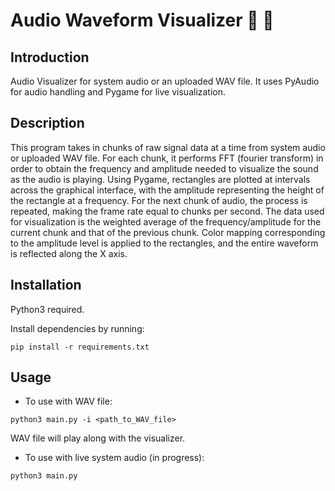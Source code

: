 # Audio Waveform Visualizer 🌊 🎵

## Introduction

Audio Visualizer for system audio or an uploaded WAV file. It uses PyAudio for audio handling and Pygame for live visualization.


## Description
This program takes in chunks of raw signal data at a time from system audio or uploaded WAV file. For each chunk, it performs FFT (fourier transform) in order to obtain the frequency and amplitude needed to visualize the sound as the audio is playing. 
Using Pygame, rectangles are plotted at intervals across the graphical interface, with the amplitude representing the height of the rectangle at a frequency. For the next chunk of audio, the process is repeated, making the frame rate equal to chunks per second. The data used for visualization is the weighted average of the frequency/amplitude for the current chunk and that of the previous chunk. Color mapping corresponding to the amplitude level is applied to the rectangles, and the entire waveform is reflected along the X axis.


## Installation

Python3 required.

Install dependencies by running:
~~~
pip install -r requirements.txt
~~~


## Usage

* To use with WAV file:
~~~
python3 main.py -i <path_to_WAV_file>
~~~
WAV file will play along with the visualizer.


* To use with live system audio (in progress):
~~~
python3 main.py
~~~
